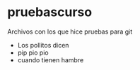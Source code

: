 # pruebascurso
Archivos con los que hice pruebas para git

* Los pollitos dicen
* pip pio pio
* cuando tienen hambre